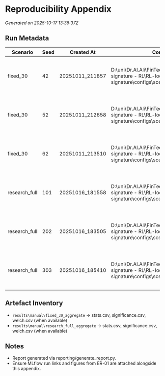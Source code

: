 # Reproducibility Appendix

_Generated on 2025-10-17 13:36:37Z_

## Run Metadata

| Scenario | Seed | Created At | Config | Data | Python | Platform |
| --- | --- | --- | --- | --- | --- | --- |
| fixed_30 | 42 | 20251011_211857 | D:\uni\Dr.AI.Ali\FinTech\LeadLag-signature - RL\RL-lookback-LeadLag-signature\configs\scenarios\fixed_30.yaml | raw_data/daily_price.csv | 3.13.5 (tags/v3.13.5:6cb20a2, Jun 11 2025, 16:15:46) [MSC v.1943 64 bit (AMD64)] | Windows-11-10.0.27934-SP0 |
| fixed_30 | 52 | 20251011_212658 | D:\uni\Dr.AI.Ali\FinTech\LeadLag-signature - RL\RL-lookback-LeadLag-signature\configs\scenarios\fixed_30.yaml | raw_data/daily_price.csv | 3.13.5 (tags/v3.13.5:6cb20a2, Jun 11 2025, 16:15:46) [MSC v.1943 64 bit (AMD64)] | Windows-11-10.0.27934-SP0 |
| fixed_30 | 62 | 20251011_213510 | D:\uni\Dr.AI.Ali\FinTech\LeadLag-signature - RL\RL-lookback-LeadLag-signature\configs\scenarios\fixed_30.yaml | raw_data/daily_price.csv | 3.13.5 (tags/v3.13.5:6cb20a2, Jun 11 2025, 16:15:46) [MSC v.1943 64 bit (AMD64)] | Windows-11-10.0.27934-SP0 |
| research_full | 101 | 20251016_181558 | D:\uni\Dr.AI.Ali\FinTech\LeadLag-signature - RL\RL-lookback-LeadLag-signature\configs\scenarios\fixed_30.yaml | raw_data/daily_price.csv | 3.13.5 (tags/v3.13.5:6cb20a2, Jun 11 2025, 16:15:46) [MSC v.1943 64 bit (AMD64)] | Windows-11-10.0.27934-SP0 |
| research_full | 202 | 20251016_183505 | D:\uni\Dr.AI.Ali\FinTech\LeadLag-signature - RL\RL-lookback-LeadLag-signature\configs\scenarios\fixed_30.yaml | raw_data/daily_price.csv | 3.13.5 (tags/v3.13.5:6cb20a2, Jun 11 2025, 16:15:46) [MSC v.1943 64 bit (AMD64)] | Windows-11-10.0.27934-SP0 |
| research_full | 303 | 20251016_185410 | D:\uni\Dr.AI.Ali\FinTech\LeadLag-signature - RL\RL-lookback-LeadLag-signature\configs\scenarios\fixed_30.yaml | raw_data/daily_price.csv | 3.13.5 (tags/v3.13.5:6cb20a2, Jun 11 2025, 16:15:46) [MSC v.1943 64 bit (AMD64)] | Windows-11-10.0.27934-SP0 |

## Artefact Inventory

- `results\manual\fixed_30_aggregate` -> stats.csv, significance.csv, welch.csv (when available)
- `results\manual\research_full_aggregate` -> stats.csv, significance.csv, welch.csv (when available)

## Notes

- Report generated via reporting/generate_report.py.
- Ensure MLflow run links and figures from ER-01 are attached alongside this appendix.